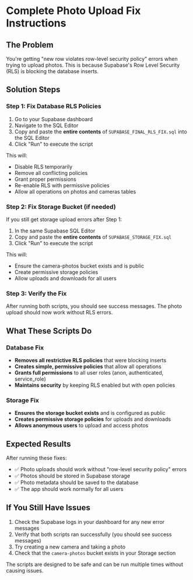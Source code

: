 # Complete Photo Upload Fix Instructions

## The Problem
You're getting "new row violates row-level security policy" errors when trying to upload photos. This is because Supabase's Row Level Security (RLS) is blocking the database inserts.

## Solution Steps

### Step 1: Fix Database RLS Policies
1. Go to your Supabase dashboard
2. Navigate to the SQL Editor
3. Copy and paste the **entire contents** of `SUPABASE_FINAL_RLS_FIX.sql` into the SQL Editor
4. Click "Run" to execute the script

This will:
- Disable RLS temporarily
- Remove all conflicting policies
- Grant proper permissions
- Re-enable RLS with permissive policies
- Allow all operations on photos and cameras tables

### Step 2: Fix Storage Bucket (if needed)
If you still get storage upload errors after Step 1:

1. In the same Supabase SQL Editor
2. Copy and paste the **entire contents** of `SUPABASE_STORAGE_FIX.sql`
3. Click "Run" to execute the script

This will:
- Ensure the camera-photos bucket exists and is public
- Create permissive storage policies
- Allow uploads and downloads for all users

### Step 3: Verify the Fix
After running both scripts, you should see success messages. The photo upload should now work without RLS errors.

## What These Scripts Do

### Database Fix
- **Removes all restrictive RLS policies** that were blocking inserts
- **Creates simple, permissive policies** that allow all operations
- **Grants full permissions** to all user roles (anon, authenticated, service_role)
- **Maintains security** by keeping RLS enabled but with open policies

### Storage Fix
- **Ensures the storage bucket exists** and is configured as public
- **Creates permissive storage policies** for uploads and downloads
- **Allows anonymous users** to upload and access photos

## Expected Results
After running these fixes:
- ✅ Photo uploads should work without "row-level security policy" errors
- ✅ Photos should be stored in Supabase storage
- ✅ Photo metadata should be saved to the database
- ✅ The app should work normally for all users

## If You Still Have Issues
1. Check the Supabase logs in your dashboard for any new error messages
2. Verify that both scripts ran successfully (you should see success messages)
3. Try creating a new camera and taking a photo
4. Check that the `camera-photos` bucket exists in your Storage section

The scripts are designed to be safe and can be run multiple times without causing issues.